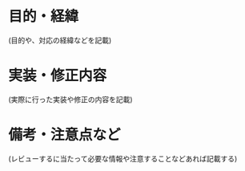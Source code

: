 # 目的・経緯

(目的や、対応の経緯などを記載)

# 実装・修正内容

(実際に行った実装や修正の内容を記載)

# 備考・注意点など

(レビューするに当たって必要な情報や注意することなどあれば記載する)
